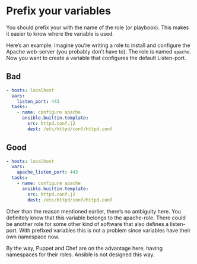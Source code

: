 # Prefix your variables

You should prefix your with the name of the role (or playbook). This makes it easier to know where the variable is used.

Here’s an example. Imagine you’re writing a role to install and configure the Apache web-server (you probably don’t have to). The role is named `apache`.
Now you want to create a variable that configures the default Listen-port.

## Bad

```yaml
- hosts: localhost
  vars:
    listen_port: 443
  tasks:
    - name: configure apache
      ansible.builtin.template:
        src: httpd.conf.j2
        dest: /etc/httpd/conf/httpd.conf
```

## Good

```yaml
- hosts: localhost
  vars:
    apache_listen_port: 443
  tasks:
    - name: configure apache
      ansible.builtin.template:
        src: httpd.conf.j2
        dest: /etc/httpd/conf/httpd.conf
```

Other than the reason mentioned earlier, there’s no ambiguity here. You definitely know that this variable belongs to the apache-role. There could be another role for some other kind of software that also defines a listen-port. With prefixed variables this is not a problem since variables have their own namespace now.

By the way, Puppet and Chef are on the advantage here, having namespaces for their roles. Ansible is not designed this way.
